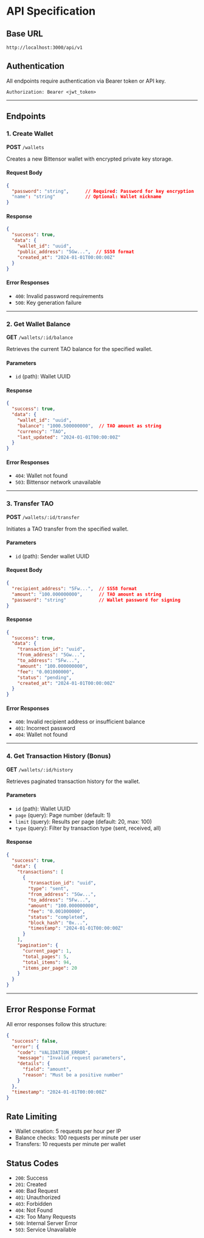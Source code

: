 # API Specification

## Base URL
```
http://localhost:3000/api/v1
```

## Authentication
All endpoints require authentication via Bearer token or API key.

```http
Authorization: Bearer <jwt_token>
```

---

## Endpoints

### 1. Create Wallet

**POST** `/wallets`

Creates a new Bittensor wallet with encrypted private key storage.

#### Request Body
```json
{
  "password": "string",      // Required: Password for key encryption
  "name": "string"           // Optional: Wallet nickname
}
```

#### Response
```json
{
  "success": true,
  "data": {
    "wallet_id": "uuid",
    "public_address": "5Gw...",  // SS58 format
    "created_at": "2024-01-01T00:00:00Z"
  }
}
```

#### Error Responses
- `400`: Invalid password requirements
- `500`: Key generation failure

---

### 2. Get Wallet Balance

**GET** `/wallets/:id/balance`

Retrieves the current TAO balance for the specified wallet.

#### Parameters
- `id` (path): Wallet UUID

#### Response
```json
{
  "success": true,
  "data": {
    "wallet_id": "uuid",
    "balance": "1000.500000000",  // TAO amount as string
    "currency": "TAO",
    "last_updated": "2024-01-01T00:00:00Z"
  }
}
```

#### Error Responses
- `404`: Wallet not found
- `503`: Bittensor network unavailable

---

### 3. Transfer TAO

**POST** `/wallets/:id/transfer`

Initiates a TAO transfer from the specified wallet.

#### Parameters
- `id` (path): Sender wallet UUID

#### Request Body
```json
{
  "recipient_address": "5Fw...",  // SS58 format
  "amount": "100.000000000",      // TAO amount as string
  "password": "string"            // Wallet password for signing
}
```

#### Response
```json
{
  "success": true,
  "data": {
    "transaction_id": "uuid",
    "from_address": "5Gw...",
    "to_address": "5Fw...",
    "amount": "100.000000000",
    "fee": "0.001000000",
    "status": "pending",
    "created_at": "2024-01-01T00:00:00Z"
  }
}
```

#### Error Responses
- `400`: Invalid recipient address or insufficient balance
- `401`: Incorrect password
- `404`: Wallet not found

---

### 4. Get Transaction History (Bonus)

**GET** `/wallets/:id/history`

Retrieves paginated transaction history for the wallet.

#### Parameters
- `id` (path): Wallet UUID
- `page` (query): Page number (default: 1)
- `limit` (query): Results per page (default: 20, max: 100)
- `type` (query): Filter by transaction type (sent, received, all)

#### Response
```json
{
  "success": true,
  "data": {
    "transactions": [
      {
        "transaction_id": "uuid",
        "type": "sent",
        "from_address": "5Gw...",
        "to_address": "5Fw...", 
        "amount": "100.000000000",
        "fee": "0.001000000",
        "status": "completed",
        "block_hash": "0x...",
        "timestamp": "2024-01-01T00:00:00Z"
      }
    ],
    "pagination": {
      "current_page": 1,
      "total_pages": 5,
      "total_items": 94,
      "items_per_page": 20
    }
  }
}
```

---

## Error Response Format

All error responses follow this structure:

```json
{
  "success": false,
  "error": {
    "code": "VALIDATION_ERROR",
    "message": "Invalid request parameters",
    "details": {
      "field": "amount",
      "reason": "Must be a positive number"
    }
  },
  "timestamp": "2024-01-01T00:00:00Z"
}
```

## Rate Limiting

- Wallet creation: 5 requests per hour per IP
- Balance checks: 100 requests per minute per user
- Transfers: 10 requests per minute per wallet

## Status Codes

- `200`: Success
- `201`: Created
- `400`: Bad Request
- `401`: Unauthorized
- `403`: Forbidden
- `404`: Not Found
- `429`: Too Many Requests
- `500`: Internal Server Error
- `503`: Service Unavailable 